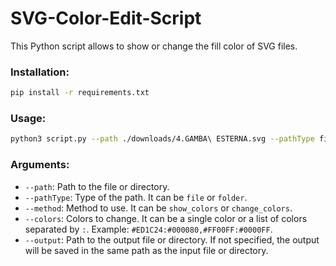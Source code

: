 # SVG-Color-Edit-Script
This Python script allows to show or change the fill color of SVG files.

### Installation:
```bash
pip install -r requirements.txt
```

### Usage:
```bash
python3 script.py --path ./downloads/4.GAMBA\ ESTERNA.svg --pathType file --method change_colors --colors #ed1c24:#000080
```

### Arguments:
- `--path`: Path to the file or directory.
- `--pathType`: Type of the path. It can be `file` or `folder`.
- `--method`: Method to use. It can be `show_colors` or `change_colors`.
- `--colors`: Colors to change. It can be a single color or a list of colors separated by `:`. Example: `#ED1C24:#000080,#FF00FF:#0000FF`.
- `--output`: Path to the output file or directory. If not specified, the output will be saved in the same path as the input file or directory.